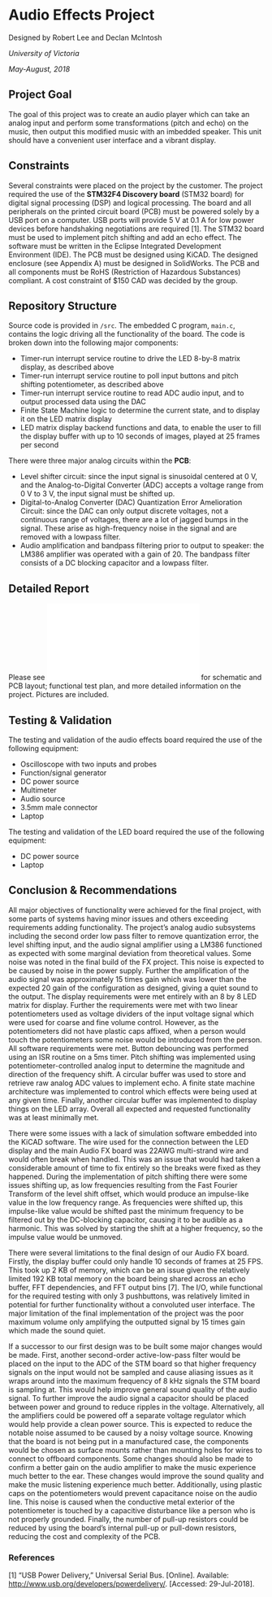 # Audio Effects Project

Designed by Robert Lee and Declan McIntosh

*University of Victoria*

*May-August, 2018*

## Project Goal

The goal of this project was to create an audio player which can take an analog input and perform some transformations (pitch and echo) on the music, then output this modified music with an imbedded speaker. This unit should have a convenient user interface and a vibrant display. 

## Constraints

Several constraints were placed on the project by the customer. The project required the use of the **STM32F4 Discovery board** (STM32 board) for digital signal processing (DSP) and logical processing. The board and all peripherals on the printed circuit board (PCB) must be powered solely by a USB port on a computer. USB ports will provide 5 V at 0.1 A for low power devices before handshaking negotiations are required [1]. The STM32 board must be used to implement pitch shifting and add an echo effect. The software must be written in the Eclipse Integrated Development Environment (IDE). The PCB must be designed using KiCAD. The designed enclosure (see Appendix A) must be designed in SolidWorks. The PCB and all components must be RoHS (Restriction of Hazardous Substances) compliant. A cost constraint of $150 CAD was decided by the group. 

## Repository Structure

Source code is provided in `/src`. The embedded C program, `main.c`, contains the logic driving all the functionality of the board. The code is broken down into the following major components:
-	Timer-run interrupt service routine to drive the LED 8-by-8 matrix display, as described above
-	Timer-run interrupt service routine to poll input buttons and pitch shifting potentiometer, as described above
-	Timer-run interrupt service routine to read ADC audio input, and to output processed data using the DAC
-	Finite State Machine logic to determine the current state, and to display it on the LED matrix display
-	LED matrix display backend functions and data, to enable the user to fill the display buffer with up to 10 seconds of images, played at 25 frames per second

There were three major analog circuits within the **PCB**:
-	Level shifter circuit: since the input signal is sinusoidal centered at 0 V, and the Analog-to-Digital Converter (ADC) accepts a voltage range from 0 V to 3 V, the input signal must be shifted up.
-	Digital-to-Analog Converter (DAC) Quantization Error Amelioration Circuit: since the DAC can only output discrete voltages, not a continuous range of voltages, there are a lot of jagged bumps in the signal. These arise as high-frequency noise in the signal and are removed with a lowpass filter.
-	Audio amplification and bandpass filtering prior to output to speaker: the LM386 amplifier was operated with a gain of 20. The bandpass filter consists of a DC blocking capacitor and a lowpass filter.

## Detailed Report

Please see ![AudioEffectsProjectReport.pdf](AudioEffectsProjectReport.pdf) for schematic and PCB layout; functional test plan, and more detailed information on the project. Pictures are included.

## Testing & Validation

The testing and validation of the audio effects board required the use of the following equipment:
-	Oscilloscope with two inputs and probes
-	Function/signal generator
-	DC power source
-	Multimeter
-	Audio source
-	3.5mm male connector
-	Laptop

The testing and validation of the LED board required the use of the following equipment:
-	DC power source
-	Laptop

## Conclusion & Recommendations 

All major objectives of functionality were achieved for the final project, with some parts of systems having minor issues and others exceeding requirements adding functionality. The project’s analog audio subsystems including the second order low pass filter to remove quantization error, the level shifting input, and the audio signal amplifier using a LM386 functioned as expected with some marginal deviation from theoretical values. Some noise was noted in the final build of the FX project. This noise is expected to be caused by noise in the power supply. Further the amplification of the audio signal was approximately 15 times gain which was lower than the expected 20 gain of the configuration as designed, giving a quiet sound to the output. The display requirements were met entirely with an 8 by 8 LED matrix for display. Further the requirements were met with two linear potentiometers used as voltage dividers of the input voltage signal which were used for coarse and fine volume control. However, as the potentiometers did not have plastic caps affixed, when a person would touch the potentiometers some noise would be introduced from the person. All software requirements were met. Button debouncing was performed using an ISR routine on a 5ms timer. Pitch shifting was implemented using potentiometer-controlled analog input to determine the magnitude and direction of the frequency shift. A circular buffer was used to store and retrieve raw analog ADC values to implement echo. A finite state machine architecture was implemented to control which effects were being used at any given time. Finally, another circular buffer was implemented to display things on the LED array. Overall all expected and requested functionality was at least minimally met. 

There were some issues with a lack of simulation software embedded into the KiCAD software. The wire used for the connection between the LED display and the main Audio FX board was 22AWG multi-strand wire and would often break when handled. This was an issue that would had taken a considerable amount of time to fix entirely so the breaks were fixed as they happened. During the implementation of pitch shifting there were some issues shifting up, as low frequencies resulting from the Fast Fourier Transform of the level shift offset, which would produce an impulse-like value in the low frequency range. As frequencies were shifted up, this impulse-like value would be shifted past the minimum frequency to be filtered out by the DC-blocking capacitor, causing it to be audible as a harmonic. This was solved by starting the shift at a higher frequency, so the impulse value would be unmoved.

There were several limitations to the final design of our Audio FX board. Firstly, the display buffer could only handle 10 seconds of frames at 25 FPS. This took up 2 KB of memory, which can be an issue given the relatively limited 192 KB total memory on the board being shared across an echo buffer, FFT dependencies, and FFT output bins [7]. The I/O, while functional for the required testing with only 3 pushbuttons, was relatively limited in potential for further functionality without a convoluted user interface. The major limitation of the final implementation of the project was the poor maximum volume only amplifying the outputted signal by 15 times gain which made the sound quiet. 

If a successor to our first design was to be built some major changes would be made. First, another second-order active-low-pass filter would be placed on the input to the ADC of the STM board so that higher frequency signals on the input would not be sampled and cause aliasing issues as it wraps around into the maximum frequency of 8 kHz signals the STM board is sampling at. This would help improve general sound quality of the audio signal. To further improve the audio signal a capacitor should be placed between power and ground to reduce ripples in the voltage. Alternatively, all the amplifiers could be powered off a separate voltage regulator which would help provide a clean power source. This is expected to reduce the notable noise assumed to be caused by a noisy voltage source. Knowing that the board is not being put in a manufactured case, the components would be chosen as surface mounts rather than mounting holes for wires to connect to offboard components. Some changes should also be made to confirm a better gain on the audio amplifier to make the music experience much better to the ear. These changes would improve the sound quality and make the music listening experience much better. Additionally, using plastic caps on the potentiometers would prevent capacitance noise on the audio line. This noise is caused when the conductive metal exterior of the potentiometer is touched by a capacitive disturbance like a person who is not properly grounded. Finally, the number of pull-up resistors could be reduced by using the board’s internal pull-up or pull-down resistors, reducing the cost and complexity of the PCB.

### References
[1]	“USB Power Delivery,” Universal Serial Bus. [Online]. Available: http://www.usb.org/developers/powerdelivery/. [Accessed: 29-Jul-2018]. 
